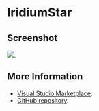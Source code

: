 # IridiumStar



## Screenshot
![](https://raw.githubusercontent.com/gerane/VSCodeThemes/master/gerane.Theme-IridiumStar/screenshot.png).


## More Information
* [Visual Studio Marketplace](https://marketplace.visualstudio.com/items/gerane.Theme-IridiumStar).
* [GitHub repository](https://github.com/gerane/VSCodeThemes).
